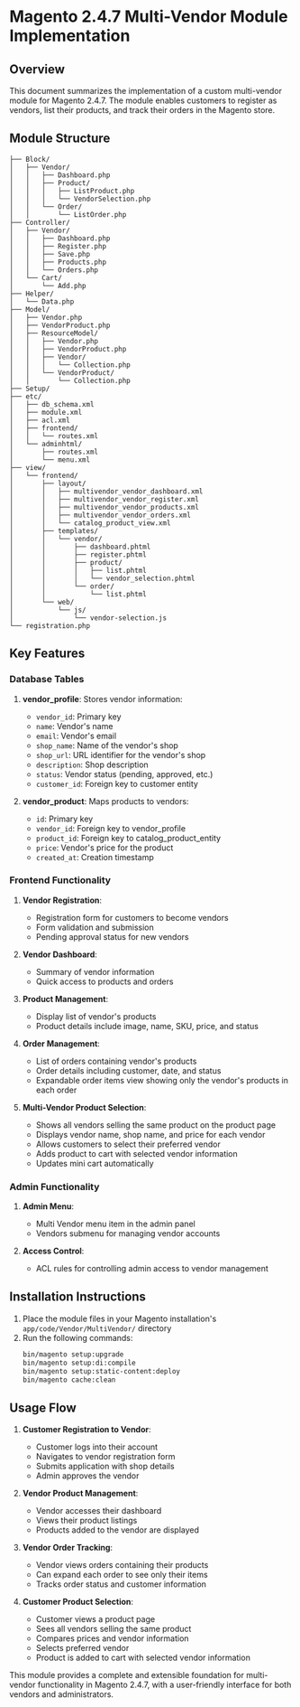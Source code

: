 # Magento 2.4.7 Multi-Vendor Module Implementation

## Overview
This document summarizes the implementation of a custom multi-vendor module for Magento 2.4.7. The module enables customers to register as vendors, list their products, and track their orders in the Magento store.

## Module Structure
```
├── Block/
│   ├── Vendor/
│   │   ├── Dashboard.php
│   │   ├── Product/
│   │   │   ├── ListProduct.php
│   │   │   └── VendorSelection.php
│   │   └── Order/
│   │       └── ListOrder.php
├── Controller/
│   ├── Vendor/
│   │   ├── Dashboard.php
│   │   ├── Register.php
│   │   ├── Save.php
│   │   ├── Products.php
│   │   └── Orders.php
│   └── Cart/
│       └── Add.php
├── Helper/
│   └── Data.php
├── Model/
│   ├── Vendor.php
│   ├── VendorProduct.php
│   ├── ResourceModel/
│   │   ├── Vendor.php
│   │   ├── VendorProduct.php
│   │   ├── Vendor/
│   │   │   └── Collection.php
│   │   └── VendorProduct/
│   │       └── Collection.php
├── Setup/
├── etc/
│   ├── db_schema.xml
│   ├── module.xml
│   ├── acl.xml
│   ├── frontend/
│   │   └── routes.xml
│   └── adminhtml/
│       ├── routes.xml
│       └── menu.xml
├── view/
│   └── frontend/
│       ├── layout/
│       │   ├── multivendor_vendor_dashboard.xml
│       │   ├── multivendor_vendor_register.xml
│       │   ├── multivendor_vendor_products.xml
│       │   ├── multivendor_vendor_orders.xml
│       │   └── catalog_product_view.xml
│       ├── templates/
│       │   └── vendor/
│       │       ├── dashboard.phtml
│       │       ├── register.phtml
│       │       ├── product/
│       │       │   ├── list.phtml
│       │       │   └── vendor_selection.phtml
│       │       └── order/
│       │           └── list.phtml
│       └── web/
│           └── js/
│               └── vendor-selection.js
└── registration.php
```

## Key Features

### Database Tables
1. **vendor_profile**: Stores vendor information:
   - `vendor_id`: Primary key
   - `name`: Vendor's name
   - `email`: Vendor's email
   - `shop_name`: Name of the vendor's shop
   - `shop_url`: URL identifier for the vendor's shop
   - `description`: Shop description
   - `status`: Vendor status (pending, approved, etc.)
   - `customer_id`: Foreign key to customer entity

2. **vendor_product**: Maps products to vendors:
   - `id`: Primary key
   - `vendor_id`: Foreign key to vendor_profile
   - `product_id`: Foreign key to catalog_product_entity
   - `price`: Vendor's price for the product
   - `created_at`: Creation timestamp

### Frontend Functionality
1. **Vendor Registration**:
   - Registration form for customers to become vendors
   - Form validation and submission
   - Pending approval status for new vendors

2. **Vendor Dashboard**:
   - Summary of vendor information
   - Quick access to products and orders

3. **Product Management**:
   - Display list of vendor's products
   - Product details include image, name, SKU, price, and status

4. **Order Management**:
   - List of orders containing vendor's products
   - Order details including customer, date, and status
   - Expandable order items view showing only the vendor's products in each order

5. **Multi-Vendor Product Selection**:
   - Shows all vendors selling the same product on the product page
   - Displays vendor name, shop name, and price for each vendor
   - Allows customers to select their preferred vendor
   - Adds product to cart with selected vendor information
   - Updates mini cart automatically

### Admin Functionality
1. **Admin Menu**:
   - Multi Vendor menu item in the admin panel
   - Vendors submenu for managing vendor accounts

2. **Access Control**:
   - ACL rules for controlling admin access to vendor management

## Installation Instructions
1. Place the module files in your Magento installation's `app/code/Vendor/MultiVendor/` directory
2. Run the following commands:
   ```bash
   bin/magento setup:upgrade
   bin/magento setup:di:compile
   bin/magento setup:static-content:deploy
   bin/magento cache:clean
   ```

## Usage Flow
1. **Customer Registration to Vendor**:
   - Customer logs into their account
   - Navigates to vendor registration form
   - Submits application with shop details
   - Admin approves the vendor

2. **Vendor Product Management**:
   - Vendor accesses their dashboard
   - Views their product listings
   - Products added to the vendor are displayed

3. **Vendor Order Tracking**:
   - Vendor views orders containing their products
   - Can expand each order to see only their items
   - Tracks order status and customer information

4. **Customer Product Selection**:
   - Customer views a product page
   - Sees all vendors selling the same product
   - Compares prices and vendor information
   - Selects preferred vendor
   - Product is added to cart with selected vendor information

This module provides a complete and extensible foundation for multi-vendor functionality in Magento 2.4.7, with a user-friendly interface for both vendors and administrators. 